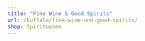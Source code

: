 ```yaml
---
title: "Fine Wine & Good Spirits"
url: /buffalo/fine-wine-und-good-spirits/
shop: Spirituosen
---
```

